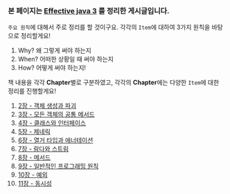 ### 본 페이지는 [Effective java 3](http://www.yes24.com/Product/Goods/65551284) 를 정리한 게시글입니다.

`주요 원칙`에 대해서 주로 정리를 할 것이구요.
각각의 `Item`에 대하여 3가지 원칙을 바탕으로 정리할게요!

1. Why? 왜 그렇게 써야 하는지
2. When? 어떠한 상황일 때 써야 하는지
3. How? 어떻게 써야 하는지!

책 내용을 각각 **Chapter**별로 구분하였고,
각각의 **Chapter**에는 다양한 `Item`에 대한 정리를 진행할게요!

1. [2장 - 객체 생성과 파괴](https://github.com/Tech-Book-Learning/Effective-Java3/tree/master/2%EC%9E%A5-%EA%B0%9D%EC%B2%B4%20%EC%83%9D%EC%84%B1%EA%B3%BC%20%ED%8C%8C%EA%B4%B4)
2. [3장 - 모든 객체의 공통 메서드](https://github.com/Tech-Book-Learning/Effective-Java3/tree/master/3%EC%9E%A5-%EB%AA%A8%EB%93%A0%20%EA%B0%9D%EC%B2%B4%EC%9D%98%20%EA%B3%B5%ED%86%B5%20%EB%A9%94%EC%84%9C%EB%93%9C)
3. [4장 - 클래스와 인터페이스](https://github.com/Tech-Book-Learning/Effective-Java3/tree/master/4%EC%9E%A5-%ED%81%B4%EB%9E%98%EC%8A%A4%EC%99%80%20%EC%9D%B8%ED%84%B0%ED%8E%98%EC%9D%B4%EC%8A%A4)
4. [5장 - 제네릭](/)
5. [6장 - 열거 타입과 애너테이션](https://github.com/Tech-Book-Learning/Effective-Java3/tree/master/6%EC%9E%A5-%EC%97%B4%EA%B1%B0%20%ED%83%80%EC%9E%85%EA%B3%BC%20%EC%95%A0%EB%84%88%ED%85%8C%EC%9D%B4%EC%85%98)
6. [7장 - 람다와 스트림](https://github.com/Tech-Book-Learning/Effective-Java3/tree/master/7%EC%9E%A5-%EB%9E%8C%EB%8B%A4%EC%99%80%20%EC%8A%A4%ED%8A%B8%EB%A6%BC)
7. [8장 - 메서드](https://github.com/Tech-Book-Learning/Effective-Java3/tree/master/8%EC%9E%A5-%EB%A9%94%EC%84%9C%EB%93%9C)
8. [9장 - 일반적인 프로그래밍 원칙](https://github.com/Tech-Book-Learning/Effective-Java3/tree/master/9%EC%9E%A5-%EC%9D%BC%EB%B0%98%EC%A0%81%EC%9D%B8%20%ED%94%84%EB%A1%9C%EA%B7%B8%EB%9E%98%EB%B0%8D%20%EC%9B%90%EC%B9%99)
9. [10장 - 예외](https://github.com/Tech-Book-Learning/Effective-Java3/tree/master/Ch10-%EC%98%88%EC%99%B8)
10. [11장 - 동시성](https://github.com/Tech-Book-Learning/Effective-Java3/tree/master/Ch11-%EB%8F%99%EC%8B%9C%EC%84%B1)